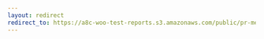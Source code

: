 ```yaml
---
layout: redirect
redirect_to: https://a8c-woo-test-reports.s3.amazonaws.com/public/pr-merge/45879/api/index.html
---
```

